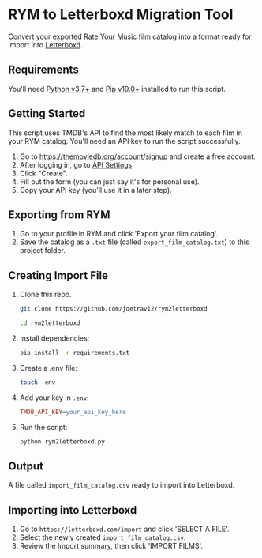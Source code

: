 # RYM to Letterboxd Migration Tool

Convert your exported [Rate Your Music](https://rateyourmusic.com) film catalog into a format ready for import into [Letterboxd](https://themoviedb.org).

## Requirements
You'll need [Python v3.7+](https://python.org/downloads) and [Pip v19.0+](https://pip.pypa.io/en/stable/installation) installed to run this script.

## Getting Started

This script uses TMDB's API to find the most likely match to each film in your RYM catalog. You'll need an API key to run the script successfully.

1. Go to https://themoviedb.org/account/signup and create a free account.
2. After logging in, go to [API Settings](https://themoviedb.org/settings/api).
3. Click "Create".
4. Fill out the form (you can just say it's for personal use).
5. Copy your API key (you'll use it in a later step).

## Exporting from RYM

1. Go to your profile in RYM and click 'Export your film catalog'.
2. Save the catalog as a `.txt` file (called `export_film_catalog.txt`) to this project folder.

## Creating Import File

1. Clone this repo.

    ```bash
    git clone https://github.com/joetrav12/rym2letterboxd
    ```
    ```bash
    cd rym2letterboxd
    ```

2. Install dependencies:

    ```bash
    pip install -r requirements.txt
    ```

3. Create a .env file:

    ```bash
    touch .env
    ```

4. Add your key in `.env`:

    ```ini
    TMDB_API_KEY=your_api_key_here
    ```

3. Run the script:

    ```bash
    python rym2letterboxd.py
    ```

## Output
A file called `import_film_catalog.csv` ready to import into Letterboxd.

## Importing into Letterboxd
1. Go to `https://letterboxd.com/import` and click 'SELECT A FILE'.
2. Select the newly created `import_film_catalog.csv`.
3. Review the Import summary, then click 'IMPORT FILMS'.
